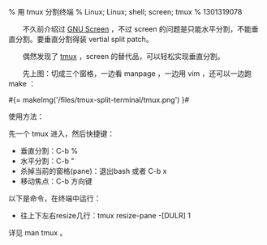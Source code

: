 % 用 tmux 分割终端
% Linux; Linux; shell; screen; tmux
% 1301319078

　　不久前介绍过 [GNU Screen](/blog/use-gnu-screen.html) ，不过 screen 的问题是只能水平分割，不能垂直分割。要垂直分割得装 vertial split patch。

　　偶然发现了 [tmux](http://tmux.sourceforge.net/) ，screen 的替代品，可以轻松实现垂直分割。

　　先上图：切成三个窗格，一边看 manpage ，一边用 vim ，还可以一边跑 make ：

#{= makeImg('/files/tmux-split-terminal/tmux.png') }#

使用方法：

先一个 tmux 进入，然后快捷键：

* 垂直分割：C-b %
* 水平分割：C-b "
* 杀掉当前的窗格(pane)：退出bash 或者 C-b x
* 移动焦点：C-b 方向键

以下是命令，在终端中运行：

* 往上下左右resize几行：tmux resize-pane -[DULR] 1

详见 man tmux 。
